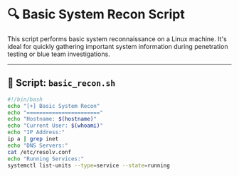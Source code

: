 # 🔍 Basic System Recon Script

This script performs basic system reconnaissance on a Linux machine. It's ideal for quickly gathering important system information during penetration testing or blue team investigations.

---

## 📜 Script: `basic_recon.sh`

```bash
#!/bin/bash
echo "[+] Basic System Recon"
echo "======================="
echo "Hostname: $(hostname)"
echo "Current User: $(whoami)"
echo "IP Address:"
ip a | grep inet
echo "DNS Servers:"
cat /etc/resolv.conf
echo "Running Services:"
systemctl list-units --type=service --state=running
